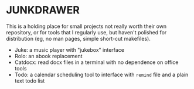 # JUNKDRAWER

This is a holding place for small projects not really worth their own
repository, or for tools that I regularly use, but haven't polished for
distribution (eg, no man pages, simple short-cut makefiles).

- Juke: a music player with "jukebox" interface
- Rolo: an abook replacement
- Catdocx: read docx files in a terminal with no dependence on office
  tools
- Todo: a calendar scheduling tool to interface with `remind` file and a
  plain text todo list
 
